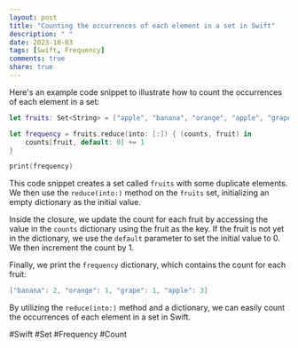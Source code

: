 ```yaml
---
layout: post
title: "Counting the occurrences of each element in a set in Swift"
description: " "
date: 2023-10-03
tags: [Swift, Frequency]
comments: true
share: true
---
```


Here's an example code snippet to illustrate how to count the occurrences of each element in a set:

```swift
let fruits: Set<String> = ["apple", "banana", "orange", "apple", "grape", "banana", "apple"]

let frequency = fruits.reduce(into: [:]) { (counts, fruit) in
    counts[fruit, default: 0] += 1
}

print(frequency)
```

This code snippet creates a set called `fruits` with some duplicate elements. We then use the `reduce(into:)` method on the `fruits` set, initializing an empty dictionary as the initial value.

Inside the closure, we update the count for each fruit by accessing the value in the `counts` dictionary using the fruit as the key. If the fruit is not yet in the dictionary, we use the `default` parameter to set the initial value to 0. We then increment the count by 1.

Finally, we print the `frequency` dictionary, which contains the count for each fruit:

```swift
["banana": 2, "orange": 1, "grape": 1, "apple": 3]
```

By utilizing the `reduce(into:)` method and a dictionary, we can easily count the occurrences of each element in a set in Swift.

#Swift #Set #Frequency #Count